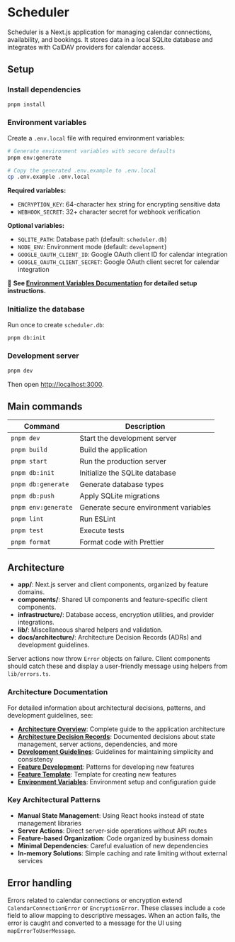 # Scheduler

Scheduler is a Next.js application for managing calendar connections, availability, and bookings. It stores data in a local SQLite database and integrates with CalDAV providers for calendar access.

## Setup

### Install dependencies
```bash
pnpm install
```

### Environment variables
Create a `.env.local` file with required environment variables:

```bash
# Generate environment variables with secure defaults
pnpm env:generate

# Copy the generated .env.example to .env.local
cp .env.example .env.local
```

**Required variables:**
- `ENCRYPTION_KEY`: 64-character hex string for encrypting sensitive data
- `WEBHOOK_SECRET`: 32+ character secret for webhook verification

**Optional variables:**
- `SQLITE_PATH`: Database path (default: `scheduler.db`)
- `NODE_ENV`: Environment mode (default: `development`)
- `GOOGLE_OAUTH_CLIENT_ID`: Google OAuth client ID for calendar integration
- `GOOGLE_OAUTH_CLIENT_SECRET`: Google OAuth client secret for calendar integration

📖 **See [Environment Variables Documentation](./docs/environment-variables.md) for detailed setup instructions.**

### Initialize the database
Run once to create `scheduler.db`:
```bash
pnpm db:init
```

### Development server
```bash
pnpm dev
```
Then open [http://localhost:3000](http://localhost:3000).

## Main commands

| Command | Description |
| ------- | ----------- |
| `pnpm dev` | Start the development server |
| `pnpm build` | Build the application |
| `pnpm start` | Run the production server |
| `pnpm db:init` | Initialize the SQLite database |
| `pnpm db:generate` | Generate database types |
| `pnpm db:push` | Apply SQLite migrations |
| `pnpm env:generate` | Generate secure environment variables |
| `pnpm lint` | Run ESLint |
| `pnpm test` | Execute tests |
| `pnpm format` | Format code with Prettier |

## Architecture

- **app/**: Next.js server and client components, organized by feature domains.
- **components/**: Shared UI components and feature-specific client components.
- **infrastructure/**: Database access, encryption utilities, and provider integrations.
- **lib/**: Miscellaneous shared helpers and validation.
- **docs/architecture/**: Architecture Decision Records (ADRs) and development guidelines.

Server actions now throw `Error` objects on failure. Client components should catch these and display a user-friendly message using helpers from `lib/errors.ts`.

### Architecture Documentation

For detailed information about architectural decisions, patterns, and development guidelines, see:

- **[Architecture Overview](./docs/architecture/README.md)**: Complete guide to the application architecture
- **[Architecture Decision Records](./docs/architecture/)**: Documented decisions about state management, server actions, dependencies, and more
- **[Development Guidelines](./docs/architecture/development-guidelines.md)**: Guidelines for maintaining simplicity and consistency
- **[Feature Development](./docs/architecture/feature-development-guidelines.md)**: Patterns for developing new features
- **[Feature Template](./docs/architecture/templates/feature-template.md)**: Template for creating new features
- **[Environment Variables](./docs/environment-variables.md)**: Environment setup and configuration guide

### Key Architectural Patterns

- **Manual State Management**: Using React hooks instead of state management libraries
- **Server Actions**: Direct server-side operations without API routes
- **Feature-based Organization**: Code organized by business domain
- **Minimal Dependencies**: Careful evaluation of new dependencies
- **In-memory Solutions**: Simple caching and rate limiting without external services

## Error handling

Errors related to calendar connections or encryption extend `CalendarConnectionError` or `EncryptionError`. These classes include a `code` field to allow mapping to descriptive messages. When an action fails, the error is caught and converted to a message for the UI using `mapErrorToUserMessage`.

